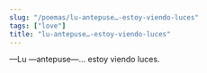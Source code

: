 ```yaml
---
slug: "/poemas/lu-antepuse…-estoy-viendo-luces"
tags: ["love"]
title: "lu-antepuse…-estoy-viendo-luces"
---
```

—Lu —antepuse—… estoy viendo luces.
